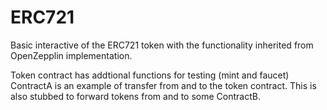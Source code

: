 # ERC721

Basic interactive of the ERC721 token with the functionality inherited from OpenZepplin implementation.

Token contract has addtional functions for testing (mint and faucet)
ContractA is an example of transfer from and to the token contract. This is also stubbed to forward tokens from and to some ContractB.
